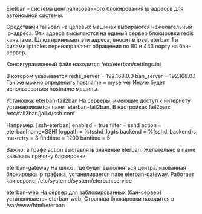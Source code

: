 Eretban - система централизованного блокирования ip адресов для автономной системы.

Средствами fail2ban на целевых машинах выбираются нежелательный ip-адреса. Эти адреса высылаются на единый сервер блокировки redis каналами.
Шлюз принимает эти адреса, вносит в ipset eterban_1 и силами iptables перенаправляет обращения по 80 и 443 порту на бан-сервер.

Конфигурационный файл находится 
/etc/eterban/settings.ini

В котором указывается 
redis_server = 192.168.0.0
ban_server = 192.168.0.1
Так же можно определить 
hostname = myserver
Иначе будет использоваться hostname машины.


Установка:
eterban-fail2ban
На серверы, имеющие доступ к интернету устанавливается пакет eterban-fail2ban. В настройках fail2ban: /etc/fail2ban/jail.d/ssh.conf

Например:
[ssh-eterban]
enabled  = true
filter   = sshd
action   = eterban[name=SSH]
logpath = %(sshd_log)s
backend = %(sshd_backend)s
maxretry = 3
findtime = 1200
bantime  = 5

Важно: в графе action выставлять значение eterban. Желательно в name казывать причину блокировки.

eterban-gateway
На шлюз, где будет выполняться централизованная блокировка ip трафика, устанвливается паке eterban-gateway.
Работает как сервис: 
/etc/systemd/system/eterban.service 

eterban-web
На сервер для заблокированных (бан-сервер) устанвливается eterban-web. 
Страница блокировки находится в /var/www/html/eterban
